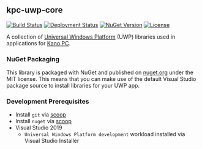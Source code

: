 ## kpc-uwp-core

[![Build Status](https://dev.azure.com/KanoComputing/Kano%20PC/_apis/build/status/KanoComputing.kpc-uwp-core?branchName=master)](https://dev.azure.com/KanoComputing/Kano%20PC/_build?definitionId=27&_a=summary)
[![Deployment Status](https://vsrm.dev.azure.com/KanoComputing/_apis/public/Release/badge/7918f3eb-d68a-49f3-bccd-9ffe2f542c55/6/9)](https://dev.azure.com/KanoComputing/Kano%20PC/_release?definitionId=6&view=mine&_a=releases)
[![NuGet Version](https://img.shields.io/nuget/v/KanoComputing.KpcUwpCore.svg)](https://www.nuget.org/packages/KanoComputing.KpcUwpCore)
[![License](https://img.shields.io/github/license/KanoComputing/kpc-uwp-core)](https://github.com/KanoComputing/kpc-uwp-core/blob/master/LICENSE)

A collection of [Universal Windows Platform](https://docs.microsoft.com/en-us/windows/uwp/get-started/universal-application-platform-guide)
(UWP) libraries used in applications for [Kano PC](https://kano.me/uk/store/products/kano-pc).


### NuGet Packaging

This library is packaged with NuGet and published on [nuget.org](https://www.nuget.org/packages/KanoComputing.KpcUwpCore)
under the MIT license. This means that you can make use of the default
Visual Studio package source to install libraries for your UWP app.


### Development Prerequisites

 - Install `git` via [scoop](https://scoop.sh/)
 - Install `nuget` via [scoop](https://scoop.sh/)
 - Visual Studio 2019
   - `Universal Windows Platform development` workload installed via Visual Studio Installer
